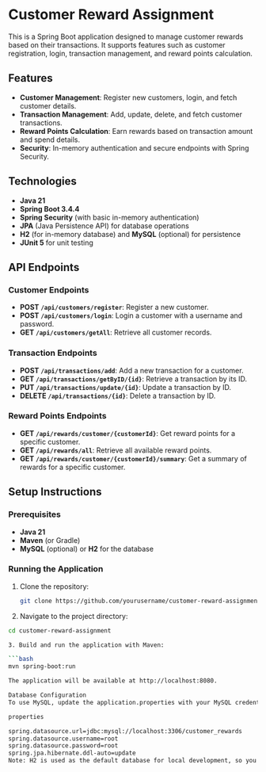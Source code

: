 # Customer Reward Assignment

This is a Spring Boot application designed to manage customer rewards based on their transactions. It supports features such as customer registration, login, transaction management, and reward points calculation.

## Features

- **Customer Management**: Register new customers, login, and fetch customer details.
- **Transaction Management**: Add, update, delete, and fetch customer transactions.
- **Reward Points Calculation**: Earn rewards based on transaction amount and spend details.
- **Security**: In-memory authentication and secure endpoints with Spring Security.

## Technologies

- **Java 21**
- **Spring Boot 3.4.4**
- **Spring Security** (with basic in-memory authentication)
- **JPA** (Java Persistence API) for database operations
- **H2** (for in-memory database) and **MySQL** (optional) for persistence
- **JUnit 5** for unit testing

## API Endpoints

### Customer Endpoints

- **POST `/api/customers/register`**: Register a new customer.
- **POST `/api/customers/login`**: Login a customer with a username and password.
- **GET `/api/customers/getAll`**: Retrieve all customer records.

### Transaction Endpoints

- **POST `/api/transactions/add`**: Add a new transaction for a customer.
- **GET `/api/transactions/getByID/{id}`**: Retrieve a transaction by its ID.
- **PUT `/api/transactions/update/{id}`**: Update a transaction by ID.
- **DELETE `/api/transactions/{id}`**: Delete a transaction by ID.

### Reward Points Endpoints

- **GET `/api/rewards/customer/{customerId}`**: Get reward points for a specific customer.
- **GET `/api/rewards/all`**: Retrieve all available reward points.
- **GET `/api/rewards/customer/{customerId}/summary`**: Get a summary of rewards for a specific customer.

## Setup Instructions

### Prerequisites

- **Java 21**
- **Maven** (or Gradle)
- **MySQL** (optional) or **H2** for the database

### Running the Application

1. Clone the repository:

   ```bash
   git clone https://github.com/yourusername/customer-reward-assignment.git

2. Navigate to the project directory:

```bash
cd customer-reward-assignment

3. Build and run the application with Maven:

```bash
mvn spring-boot:run

The application will be available at http://localhost:8080.

Database Configuration
To use MySQL, update the application.properties with your MySQL credentials:

properties

spring.datasource.url=jdbc:mysql://localhost:3306/customer_rewards
spring.datasource.username=root
spring.datasource.password=root
spring.jpa.hibernate.ddl-auto=update
Note: H2 is used as the default database for local development, so you can skip this step if using H2.